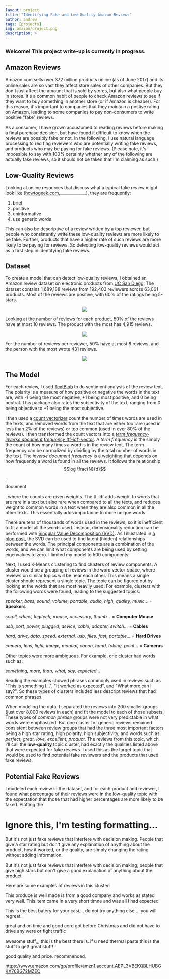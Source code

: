 ```yaml
---
layout: project
title: "Identifying Fake and Low-Quality Amazon Reviews"
author: andrew
tags: [projects]
img: amazon/project.png
description: >
---
```



### Welcome! This project write-up is currently in progress.


## Amazon Reviews

Amazon.com sells over 372 million products online (as of June 2017) and its online sales are so vast they affect store sales of other companies.  But they don't just affect the amount that is sold by stores, but also what people buy in stores.  It's a common habit of people to check Amazon reviews to see if they want to buy something in another store (or if Amazon is cheaper).  For this reason, it's important to companies that they maintain a postive rating on Amazon, leading to some companies to pay non-consumers to write positive "fake" reviews.


As a consumer, I have grown accustomed to reading reviews before making a final purchase decision, but have found it difficult to know when the reviews are possibly fake or not.  In the following, I use natural language processing to red flag reviewers who are potentially writing fake reviews, and products who may be paying for fake reviews.  (Please note, it's impossible to say with 100% certainty whether any of the following are actually fake reviews, so it should not be taken that I'm claiming as such.)


## Low-Quality Reviews

Looking at online resources that discuss what a typical fake review might look like ([howtogeek.com](https://www.howtogeek.com/282802/how-to-spot-fake-reviews-on-amazon-yelp-and-other-sites/),_____________), they are frequently:

1. brief
1. positive
1. uninformative
1. use generic words

This can also be descriptive of a review written by a top reviewer, but people who consistently write these low-quality reviews are more likely to be fake.  Further, products that have a higher rate of such reviews are more likely to be paying for reviews.  So detecting low-quality reviews would act as a first step in identifying fake reviews.


## Dataset

To create a model that can detect low-quality reviews, I obtained an Amazon review dataset on electronic products from [UC San Diego](http://jmcauley.ucsd.edu/data/amazon/).  The dataset contains 1,689,188 reviews from 192,403 reviewers across 63,001 products.  Most of the reviews are positive, with 60% of the ratings being 5-stars.

<p align="center">
<img src="/public/img/amazon/Star_Frequency.png?raw=true"/>
</p>

Looking at the number of reviews for each product, 50% of the reviews have at most 10 reviews.  The product with the most has 4,915 reviews.

<p align="center">
<img src="/public/img/amazon/Reviews_per_product.png?raw=true"/>
</p>

For the number of reviews per reviewer, 50% have at most 6 reviews, and the person with the most wrote 431 reviews.

<p align="center">
<img src="/public/img/amazon/Reviews_per_reviewer.png?raw=true"/>
</p>

## The Model

For each review, I used [TextBlob](http://textblob.readthedocs.io/en/dev/index.html) to do sentiment analysis of the review text.  The polarity is a measure of how positive or negative the words in the text are, with -1 being the most negative, +1 being most positive, and 0 being neutral.  This package also rates the subjectivity of the text, ranging from 0 being objective to +1 being the most subjective.

I then used a [count vectorizer](http://scikit-learn.org/stable/modules/generated/sklearn.feature_extraction.text.CountVectorizer.html) count the number of times words are used in the texts, and removed words from the text that are either too rare (used in less than 2% of the reviews) or too common (used in over 80% of the reviews).  I then transformed the count vectors into a [*term frequency-inverse document frequency* (tf-idf) vector](http://scikit-learn.org/stable/modules/generated/sklearn.feature_extraction.text.TfidfTransformer.html).  A *term frequency* is the simply the count of how many times a word is in the review text.  The term frequency can be normalized by dividing by the total number of words in the text.  The *inverse document frequency* is a weighting that depends on how frequently a word is found in all the reviews.  It follows the relationship $$log \frac{N}{d}$$.


document

, where the counts are given weights.  The tf-idf adds weight to words that are rare in a text but also rare when compared to all the texts, and reduces weight to common words in a text when they are also common in all the other texts.  This essentially adds importance to more unique words.

There are tens of thousands of words used in the reviews, so it is inefficient to fit a model all the words used.  Instead, dimensionality reduction can be performed with [Singular Value Decomposition (SVD)](http://scikit-learn.org/stable/modules/generated/sklearn.decomposition.TruncatedSVD.html).  As I illustrated in [a blog post](https://andrewkruger.github.io/2017/08/14/visualizing-matrix-transforms/), the SVD can be used to find latent (hidden) relationships between the words.  The principal components are a combination of the words, and we can limit what components are being used by setting eigenvalues to zero.  I limited my model to 500 components.

Next, I used K-Means clustering to find clusters of review components.  A cluster would be a grouping of reviews in the word vector-space, where reviews on similar topics will be near each other.  This means a single cluster should represent a single topic.  The topic can be figured out by looking at the words that are most heavily used.  For example, clusters with the following words were found, leading to the suggested topics:

*speaker, bass, sound, volume, portable, audio, high, quality, music..*. = **Speakers**

*scroll, wheel, logitech, mouse, accessory, thumb...* = **Computer Mouse**

*usb, port, power, plugged, device, cable, adapter, switch...* = **Cables**

*hard, drive, data, speed, external, usb, files, fast, portable...* = **Hard Drives**

*camera, lens, light, image, manual, canon, hand, taking, point...* = **Cameras**

Other topics were more ambiguous.  For example, one cluster had words such as:

*something, more, than, what, say, expected...*

Reading the examples showed phrases commonly used in reviews such as "This is something I...", "It worked as expected", and "What more can I say?".  So these types of clusters included less descript reviews that had common phrases.

When modeling the data, I separated the reviews into 200 smaller groups (just over 8,000 reviews in each) and fit the model to each of those subsets.  These types of *common phrase* groups were not very predictable in what words were emphasized.  But one cluster for generic reviews remained consistent between review groups that had the three most important factors being a high star rating, high polarity, high subjectivity, and words such as *perfect, great, love, excellent, product*.  The reviews from this topic, which I'll call the **low-quality** topic cluster, had exactly the qualities listed above that were expected for fake reviews.  I used this as the target topic that would be used to find potential fake reviewers and the products that used fake reviews.


## Potential Fake Reviews

I modeled each review in the dataset, and for each product and reviewer, I found what percentage of their reviews were in the low-quality topic with the expectation that those that had higher percentages are more likely to be faked.  Plotting the 







# Ignore this, I'm testing formatting...


But it's not just fake reviews that interfere with decision making.  People that give a star rating but don't give any explanation of anything about the product, how it worked, or the quality, are simply changing the rating without adding information. 



But it's not just fake reviews that interfere with decision making, people that give high stars but don't give a good explanation of anything about the product



Here are some examples of reviews in this cluster:

This produce is well made is from a good company and works as stated very well.  This item came in a very short timne and was all I had expected

This is the best batery for your casi.... do not try anything else.... you will regreat.

great and on time and good cord got before Christmas and did not have to drive any were or fight traffic

awesome stuff,,,,this is the best there is.  if u need thermal paste this is the stuff to get! great stuff! !

good quality and price. recommended.




https://www.amazon.com/gp/profile/amzn1.account.AEPL3VBEKQBLHUBGKX76BG72MZEQ
